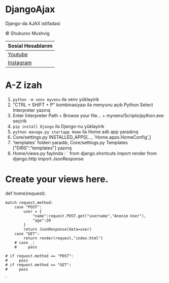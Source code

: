# DjangoAjax
Django-da AJAX istifadəsi


&copy;  Shukurov Mushvig


| Sosial Hesablarım |
|-------------------|
|[Youtube](https://www.youtube.com/@mushvigsh)|
|[Instagram](https://www.instagram.com/mushvigsh)|


# A-Z izah

1. `python -m venv myvenv` ilə venv yükləyirik
2. "CTRL + SHIFT + P" kombinasiyası ilə menyunu açıb Python Select İnterpreter yazırıq
3. Enter İnterpreter Path + Browse your file... + myvenv/Scripts/python.exe seçirik
4. `pip install Django` ilə Django-nu yükləyirik
5. `python manage.py startapp Home` ilə Home adlı app yaradırıq
6. Core/settings.py INSTALLED_APPS[..., 'Home.apps.HomeConfig',] 
7. 'templates' folderi yaradıb, Core/settings.py Templates ["DIRS":"templates"] yazırıq
8. Home/views.py faylında :
`
from django.shortcuts import render
from django.http import JsonResponse
# Create your views here.


def home(request):
    
    match request.method:
        case "POST":
            user = {
                "name":request.POST.get("username","Anonim User"),
                "age":20
            }
            return JsonResponse(data=user)
        case "GET":
            return render(request,"index.html")
        # case _:
        #     pass

    # if request.method == "POST":
    #     pass 
    # if request.method == "GET":
    #     pass
`